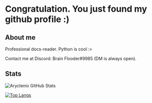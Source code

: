 # Congratulation. You just found my github profile :)
## About me
Professional docs-reader. Python is cool :>

Contact me at Discord: Brain Flooder#9985 (DM is always open).
## Stats
![Aryclenio GitHub Stats](https://github-readme-stats.vercel.app/api?username=brain-flooder&show_icons=true)

[![Top Langs](https://github-readme-stats.vercel.app/api/top-langs/?username=brain-flooder)](https://github.com/anuraghazra/github-readme-stats)
